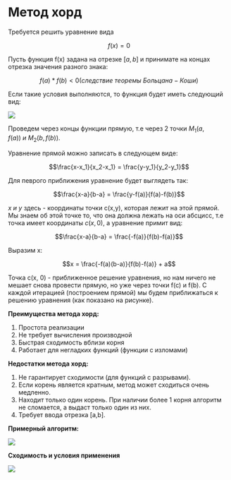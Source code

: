 # Метод хорд

Требуется решить уравнение вида 

$$f(x) = 0$$

Пусть функция f(x) задана на отрезке $[a,b]$ и принимате на концах отрезка значения разного знака:

$$f(a) * f(b) < 0 (следствие \ теоремы \ Больцана-Коши)$$


Если такие условия выполняются, то функция будет иметь следующий вид:

![](https://cdn.jsdelivr.net/gh/berengard-cdn/simumath-net/library/materials/Alg_Equations_Chords/Alg_Equations_Chords_clip_image026.jpg)

Проведем через концы функции прямую, т.е через 2 точки $M_1(a, f(a)) \ и \ M_2(b, f(b))$. 

Уравнение прямой можно записать в следующем виде:

$$\frac{x-x_1}{x_2-x_1} = \frac{y-y_1}{y_2-y_1}$$

Для певрого приближения уравнение будет выглядеть так:

$$\frac{x-a}{b-a} = \frac{y-f(a)}{f(a)-f(b)}$$

$x \ и \ y$ здесь - координаты точки c(x,y), которая лежит на этой прямой. Мы знаем об этой точке то, что она должна лежать на оси абсцисс, т.е точка имеет координаты $c(x, 0)$, а уравнение примит вид:

$$\frac{x-a}{b-a} = \frac{-f(a)}{f(b)-f(a)}$$

Выразим x:

$$x = \frac{-f(a)(b-a)}{f(b)-f(a)} + a$$

Точка c(x, 0) - приближенное решение уравнения, но нам ничего не мешает снова провести прямую, но уже через точки f(c) и f(b). С каждой итерацией (построением прямой) мы будем приближаться к решению уравнения (как показано на рисунке).

**Преимущества метода хорд:**

1.  Простота реализации
2.  Не требует вычисления производной
3.  Быстрая сходимость вблизи корня
4.  Работает для негладких функций (функции с изломами)


**Недостатки метода хорд:**

1.  Не гарантирует сходимости (для функций с разрывами).
2.  Если корень является кратным, метод может сходиться очень медленно.
3.  Находит только один корень. При наличии более 1 корня алгоритм не сломается, а выдаст только один из них.
4.  Требует ввода отрезка [a,b].


**Примерный алгоритм:**

![](https://cf4.ppt-online.org/files4/slide/0/0qmnseayfBhuNLYCSZUE8V6F31gWpvHwc29XPl/slide-3.jpg)

**Сходимость и условия применения**

![](https://i.postimg.cc/GhhJn80J/image.png)

